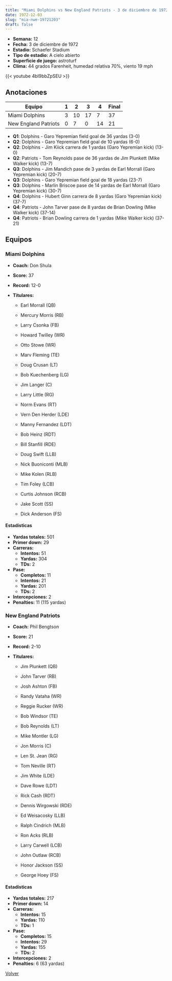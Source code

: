 ```yaml
---
title: "Miami Dolphins vs New England Patriots - 3 de diciembre de 1972"
date: 1972-12-03
slug: "mia-nwe-19721203"
draft: false
---
```


- **Semana:** 12
- **Fecha:** 3 de diciembre de 1972
- **Estadio:** Schaefer Stadium
- **Tipo de estadio:** A cielo abierto
- **Superficie de juego:** astroturf
- **Clima:** 44 grados Farenheit, humedad relativa 70%, viento 19 mph


{{< youtube 4bI9bbZpSEU >}}


## Anotaciones
| Equipo | 1 | 2 | 3 | 4 | Final |
|--------|---|---|---|---|-------|
| Miami Dolphins  | 3 | 10 | 17 | 7  | 37 |
| New England Patriots  | 0 | 7 | 0 | 14  | 21 |
- **Q1**: Dolphins - Garo Yepremian field goal de 36 yardas (3-0)
- **Q2**: Dolphins - Garo Yepremian field goal de 10 yardas (6-0)
- **Q2**: Dolphins - Jim Kiick carrera de 1 yardas (Garo Yepremian kick) (13-0)
- **Q2**: Patriots - Tom Reynolds pase de 36 yardas de Jim Plunkett (Mike Walker kick) (13-7)
- **Q3**: Dolphins - Jim Mandich pase de 3 yardas de Earl Morrall (Garo Yepremian kick) (20-7)
- **Q3**: Dolphins - Garo Yepremian field goal de 18 yardas (23-7)
- **Q3**: Dolphins - Marlin Briscoe pase de 14 yardas de Earl Morrall (Garo Yepremian kick) (30-7)
- **Q4**: Dolphins - Hubert Ginn carrera de 8 yardas (Garo Yepremian kick) (37-7)
- **Q4**: Patriots - John Tarver pase de 8 yardas de Brian Dowling (Mike Walker kick) (37-14)
- **Q4**: Patriots - Brian Dowling carrera de 1 yardas (Mike Walker kick) (37-21)


## Equipos


### Miami Dolphins
* **Coach:** Don Shula
* **Score:** 37
* **Record:** 12-0
* **Titulares:** 

  * Earl Morrall (QB) 

  * Mercury Morris (RB) 

  * Larry Csonka (FB) 

  * Howard Twilley (WR) 

  * Otto Stowe (WR) 

  * Marv Fleming (TE) 

  * Doug Crusan (LT) 

  * Bob Kuechenberg (LG) 

  * Jim Langer (C) 

  * Larry Little (RG) 

  * Norm Evans (RT) 

  * Vern Den Herder (LDE) 

  * Manny Fernandez (LDT) 

  * Bob Heinz (RDT) 

  * Bill Stanfill (RDE) 

  * Doug Swift (LLB) 

  * Nick Buoniconti (MLB) 

  * Mike Kolen (RLB) 

  * Tim Foley (LCB) 

  * Curtis Johnson (RCB) 

  * Jake Scott (SS) 

  * Dick Anderson (FS) 

#### Estadísticas
* **Yardas totales:** 501
* **Primer down:** 29
* **Carreras:**
  * **Intentos:** 51
  * **Yardas:** 304
  * **TDs:** 2
* **Pase:**
  * **Completos:** 11
  * **Intentos:** 21
  * **Yardas:** 201
  * **TDs:** 2
* **Intercepciones:** 2
* **Penalties:** 11 (115 yardas)

### New England Patriots
* **Coach:** Phil Bengtson
* **Score:** 21
* **Record:** 2-10
* **Titulares:** 

  * Jim Plunkett (QB) 

  * John Tarver (RB) 

  * Josh Ashton (FB) 

  * Randy Vataha (WR) 

  * Reggie Rucker (WR) 

  * Bob Windsor (TE) 

  * Bob Reynolds (LT) 

  * Mike Montler (LG) 

  * Jon Morris (C) 

  * Len St. Jean (RG) 

  * Tom Neville (RT) 

  * Jim White (LDE) 

  * Dave Rowe (LDT) 

  * Rick Cash (RDT) 

  * Dennis Wirgowski (RDE) 

  * Ed Weisacosky (LLB) 

  * Ralph Cindrich (MLB) 

  * Ron Acks (RLB) 

  * Larry Carwell (LCB) 

  * John Outlaw (RCB) 

  * Honor Jackson (SS) 

  * George Hoey (FS) 

#### Estadísticas
* **Yardas totales:** 217
* **Primer down:** 14
* **Carreras:**
  * **Intentos:** 15
  * **Yardas:** 110
  * **TDs:** 1
* **Pase:**
  * **Completos:** 15
  * **Intentos:** 29
  * **Yardas:** 155
  * **TDs:** 2
* **Intercepciones:** 2
* **Penalties:** 6 (63 yardas)


[Volver](/historia/1972)
